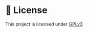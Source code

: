 # 📄 License

This project is licensed under [GPLv3](https://github.com/antfu/splitoast/blob/master/LICENSE).